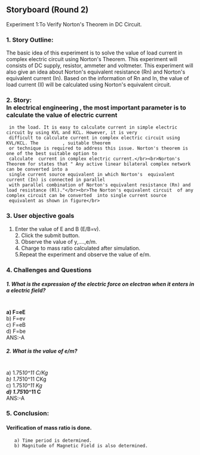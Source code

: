 ## Storyboard (Round 2)

Experiment 1:To Verify Norton's Theorem in DC Circuit.

### 1. Story Outline:

 The basic idea of this experiment is to solve the value of load current in complex electric circuit
     using Norton's Theorem. This experiment will consists of DC supply, resistor, ammeter and voltmeter.
	 This experiment will also give an idea about Norton's equivalent resistance (Rn) and Norton's equivalent 
	 current (In). Based on the information of Rn and In, the value of  load current (Il) will be calculated 
		using Norton's equivalent circuit.
### 2. Story:<br> In electrical engineering , the most important parameter is to calculate the value of electric current 
     in the load. It is easy to calculate current in simple electric circuit by using KVL and KCL. However, it is very 
	 difficult to calculate current in complex electric circuit using KVL/KCL. The         , suitable theorem
	 or technique is required to address this issue. Norton's theorem is one of the best suitable option to 
	 calculate  current in complex electric current.</br><br>Norton's Theorem for states that " Any active linear bilateral complex network can be converted into a
     single current source equivalent in which Norton's  equivalent current (In) is connected in parallel 
	 with parallel combination of Norton's equivalent resistance (Rn) and load resistance (Rl)."</br><br>The Norton's equivalent circuit  of any complex circuit can be converted  into single current source 
     equivalent as shown in figure</br>

#### 
### 3. User objective goals<br>
1. Enter the value of E and B (E/B=v).<br>2. Click the submit button.<br> 3. Observe the value of y,....,e/m.<br>4. Charge to mass ratio calculated after simulation.<br>5.Repeat the experiment and observe the value of e/m.


### 4. Challenges and Questions
##### 1.	What is the expression of the electric force on electron when it enters in a electric field?
<br> <b> a)	F=eE  </b> 
<br> b) F=ev 
<br> c)	F=eB
<br> d)	F=be
<br> ANS:-A


##### 2.	What is the value of e/m?
<br> a)	1.75*10^11 C/Kg
<br> b)	1.75*10^11 CKg
<br> c)	1.75*10^11 Kg
<br> <b>  d) 1.75*10^11 C </b>
<br> ANS:-A


### 5. Conclusion:
####  Verification of mass ratio is done. 
       a) Time period is determined.
       b) Magnitude of Magnetic Field is also determined.
